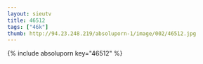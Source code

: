 ```yaml
--- 
layout: sieutv
title: 46512
tags: ["46k"]
thumb: http://94.23.248.219/absoluporn-1/image/002/46512.jpg
---
```

{% include absoluporn key="46512" %} 
